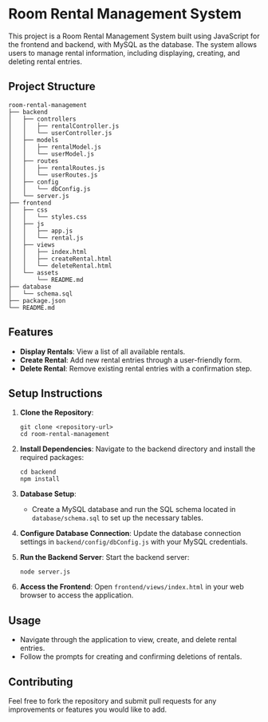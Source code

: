 # Room Rental Management System

This project is a Room Rental Management System built using JavaScript for the frontend and backend, with MySQL as the database. The system allows users to manage rental information, including displaying, creating, and deleting rental entries.

## Project Structure

```
room-rental-management
├── backend
│   ├── controllers
│   │   ├── rentalController.js
│   │   └── userController.js
│   ├── models
│   │   ├── rentalModel.js
│   │   └── userModel.js
│   ├── routes
│   │   ├── rentalRoutes.js
│   │   └── userRoutes.js
│   ├── config
│   │   └── dbConfig.js
│   └── server.js
├── frontend
│   ├── css
│   │   └── styles.css
│   ├── js
│   │   ├── app.js
│   │   └── rental.js
│   ├── views
│   │   ├── index.html
│   │   ├── createRental.html
│   │   └── deleteRental.html
│   └── assets
│       └── README.md
├── database
│   └── schema.sql
├── package.json
└── README.md
```

## Features

- **Display Rentals**: View a list of all available rentals.
- **Create Rental**: Add new rental entries through a user-friendly form.
- **Delete Rental**: Remove existing rental entries with a confirmation step.

## Setup Instructions

1. **Clone the Repository**:
   ```
   git clone <repository-url>
   cd room-rental-management
   ```

2. **Install Dependencies**:
   Navigate to the backend directory and install the required packages:
   ```
   cd backend
   npm install
   ```

3. **Database Setup**:
   - Create a MySQL database and run the SQL schema located in `database/schema.sql` to set up the necessary tables.

4. **Configure Database Connection**:
   Update the database connection settings in `backend/config/dbConfig.js` with your MySQL credentials.

5. **Run the Backend Server**:
   Start the backend server:
   ```
   node server.js
   ```

6. **Access the Frontend**:
   Open `frontend/views/index.html` in your web browser to access the application.

## Usage

- Navigate through the application to view, create, and delete rental entries.
- Follow the prompts for creating and confirming deletions of rentals.

## Contributing

Feel free to fork the repository and submit pull requests for any improvements or features you would like to add.